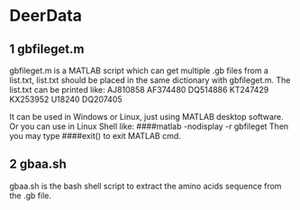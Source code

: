 # DeerData
## 1 gbfileget.m

gbfileget.m is a MATLAB script which can get multiple .gb files from a list.txt, list.txt should be placed in the same dictionary with gbfileget.m.
The list.txt can be printed like:
AJ810858
AF374480
DQ514886
KT247429
KX253952
U18240
DQ207405

It can be used in Windows or Linux, just using MATLAB desktop software. Or you can use in Linux Shell like: 
####matlab -nodisplay -r gbfileget
Then you may type ####exit() to exit MATLAB cmd.

## 2 gbaa.sh

gbaa.sh is the bash shell script to extract the amino acids sequence from the .gb file.
